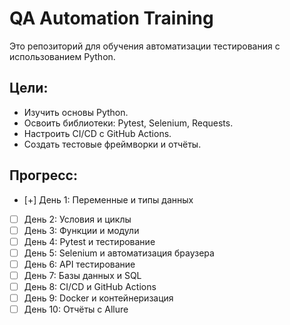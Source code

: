 # QA Automation Training

Это репозиторий для обучения автоматизации тестирования с использованием Python.

## Цели:
- Изучить основы Python.
- Освоить библиотеки: Pytest, Selenium, Requests.
- Настроить CI/CD с GitHub Actions.
- Создать тестовые фреймворки и отчёты.

## Прогресс:
- [+] День 1: Переменные и типы данных
- [ ] День 2: Условия и циклы
- [ ] День 3: Функции и модули
- [ ] День 4: Pytest и тестирование
- [ ] День 5: Selenium и автоматизация браузера
- [ ] День 6: API тестирование
- [ ] День 7: Базы данных и SQL
- [ ] День 8: CI/CD и GitHub Actions
- [ ] День 9: Docker и контейнеризация
- [ ] День 10: Отчёты с Allure
